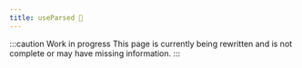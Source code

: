 ```yaml
---
title: useParsed 🚧
---
```


:::caution Work in progress
This page is currently being rewritten and is not complete or may have missing information.
:::
